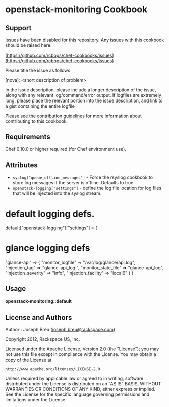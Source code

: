 openstack-monitoring Cookbook
=============================

Support
-------

Issues have been disabled for this repository.
Any issues with this cookbook should be raised here:

[https://github.com/rcbops/chef-cookbooks/issues](https://github.com/rcbops/chef-cookbooks/issues)

Please title the issue as follows:

[nova]: \<short description of problem\>

In the issue description, please include a longer description of the issue, along with any relevant log/command/error output.
If logfiles are extremely long, please place the relevant portion into the issue description, and link to a gist containing the entire logfile

Please see the [contribution guidelines](CONTRIBUTING.md) for more information about contributing to this cookbook.

Requirements
------------
Chef 0.10.0 or higher required (for Chef environment use).

Attributes
----------
* `syslog["queue_offline_messages"]` - Force the rsyslog cookbook to store log messages if the server is offline.  Defaults to true
* `openstack-logging["settings"]` - define the log file location for log files that will be injected into the syslog stream. 

# default logging defs.
default["openstack-logging"]["settings"] = {
  # glance logging defs
  "glance-api" => {
    "monitor_logfile" => "/var/log/glance/api.log",
    "injection_tag" => "glance-api_log:",
    "monitor_state_file" => "glance-api_log",
    "injection_severity" => "info",
    "injection_facility" => "local6"
  }
}

Usage
-----
#### openstack-monitoring::default

License and Authors
-------------------
Author:: Joseph Breu (<joseph.breu@rackspace.com>)

Copyright 2012, Rackspace US, Inc.  

Licensed under the Apache License, Version 2.0 (the "License");
you may not use this file except in compliance with the License.
You may obtain a copy of the License at

    http://www.apache.org/licenses/LICENSE-2.0

Unless required by applicable law or agreed to in writing, software
distributed under the License is distributed on an "AS IS" BASIS,
WITHOUT WARRANTIES OR CONDITIONS OF ANY KIND, either express or implied.
See the License for the specific language governing permissions and
limitations under the License.
